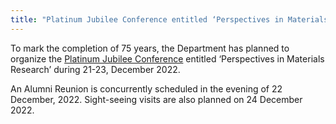 ```yaml
---
title: "Platinum Jubilee Conference entitled ‘Perspectives in Materials Research’ during 21-23, December 2022 (21/12/22)"
---
```


To mark the completion of 75 years, the Department has planned to organize the <a href="http://materials75.org.in">Platinum Jubilee Conference</a> entitled ‘Perspectives in Materials Research’ during 21-23, December 2022.

An Alumni Reunion is concurrently scheduled in the evening of 22 December, 2022. Sight-seeing visits are also planned on 24 December 2022.